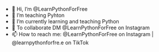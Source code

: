 - 👋 Hi, I’m @LearnPythonForFree
- 👀 I’m teaching Pyhton
- 🌱 I’m currently learning and teaching Python
- 💞️ To collaborate DM @LearnPythonForFree on Instagram
- 📫 How to reach me: @LearnPythonForFree on Instagram | @learnpythonforfre.e on TikTok

<!---
LearnPythonForFree/LearnPythonForFree is a ✨ special ✨ repository because its `README.md` (this file) appears on your GitHub profile.
You can click the Preview link to take a look at your changes.
--->
